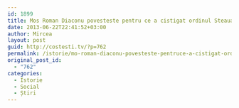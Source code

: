 ```yaml
---
id: 1899
title: Mos Roman Diaconu povesteste pentru ce a cistigat ordinul Steaua României
date: 2013-06-22T22:41:52+03:00
author: Mircea
layout: post
guid: http://costesti.tv/?p=762
permalink: /istorie/mo-roman-diaconu-povesteste-pentruce-a-cistigat-ordinul-steaua-romaniei/
original_post_id:
  - "762"
categories:
  - Istorie
  - Social
  - Știri
---
```

</p>